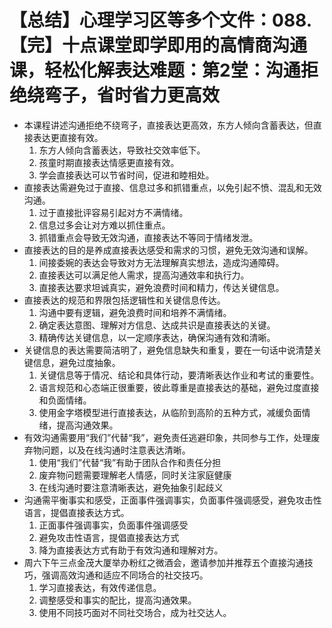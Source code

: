 # 【总结】心理学习区等多个文件：088.【完】十点课堂即学即用的高情商沟通课，轻松化解表达难题：第2堂：沟通拒绝绕弯子，省时省力更高效

-   本课程讲述沟通拒绝不绕弯子，直接表达更高效，东方人倾向含蓄表达，但直接表达更直接有效。
    1.  东方人倾向含蓄表达，导致社交效率低下。
    2.  孩童时期直接表达情感更直接有效。
    3.  学会直接表达可以节省时间，促进和睦相处。
-   直接表达需避免过于直接、信息过多和抓错重点，以免引起不愤、混乱和无效沟通。
    1.  过于直接批评容易引起对方不满情绪。
    2.  信息过多会让对方难以抓住重点。
    3.  抓错重点会导致无效沟通，直接表达不等同于情绪发泄。
-   直接表达的目的是养成直接表达感受和需求的习惯，避免无效沟通和误解。
    1.  间接委婉的表达会导致对方无法理解真实想法，造成沟通障碍。
    2.  直接表达可以满足他人需求，提高沟通效率和执行力。
    3.  直接表达要求坦诚真实，避免浪费时间和精力，传达关键信息。
-   直接表达的规范和界限包括逻辑性和关键信息传达。
    1.  沟通中要有逻辑，避免浪费时间和培养不满情绪。
    2.  确定表达意图、理解对方信息、达成共识是直接表达的关键。
    3.  精确传达关键信息，以一定顺序表达，确保沟通有效和清晰。
-   关键信息的表达需要简洁明了，避免信息缺失和重复，要在一句话中说清楚关键信息，避免过度抽象。
    1.  关键信息等于情况、结论和具体行动，要清晰表达作业和考试的重要性。
    2.  语言规范和心态端正很重要，彼此尊重是直接表达的基础，避免过度直接和负面情绪。
    3.  使用金字塔模型进行直接表达，从临阶到高阶的五种方式，减缓负面情绪，提高沟通效果。
-   有效沟通需要用“我们”代替“我”，避免责任逃避印象，共同参与工作，处理废弃物问题，以及在线沟通时注意表达清晰。
    1.  使用“我们”代替“我”有助于团队合作和责任分担
    2.  废弃物问题需要理解老人情感，同时关注家庭健康
    3.  在线沟通时要注意清晰表达，避免抽象引起歧义
-   沟通需平衡事实和感受，正面事件强调事实，负面事件强调感受，避免攻击性语言，提倡直接表达方式。
    1.  正面事件强调事实，负面事件强调感受
    2.  避免攻击性语言，提倡直接表达方式
    3.  降为直接表达方式有助于有效沟通和理解对方。
-   周六下午三点金茂大厦举办粉红之微酒会，邀请参加并推荐五个直接沟通技巧，强调高效沟通和适应不同场合的社交技巧。
    1.  学习直接表达，有效传递信息。
    2.  调整感受和事实的配比，提高沟通效果。
    3.  使用不同技巧面对不同社交场合，成为社交达人。